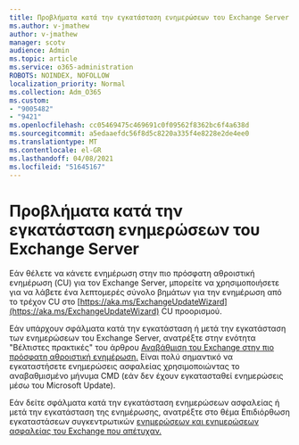 ```yaml
---
title: Προβλήματα κατά την εγκατάσταση ενημερώσεων του Exchange Server
ms.author: v-jmathew
author: v-jmathew
manager: scotv
audience: Admin
ms.topic: article
ms.service: o365-administration
ROBOTS: NOINDEX, NOFOLLOW
localization_priority: Normal
ms.collection: Adm_O365
ms.custom:
- "9005482"
- "9421"
ms.openlocfilehash: cc05469475c469691c0f09562f8362bc6f4a638d
ms.sourcegitcommit: a5edaaefdc56f8d5c8220a335f4e8228e2de4ee0
ms.translationtype: MT
ms.contentlocale: el-GR
ms.lasthandoff: 04/08/2021
ms.locfileid: "51645167"
---
```

# <a name="issues-when-installing-exchange-server-updates"></a>Προβλήματα κατά την εγκατάσταση ενημερώσεων του Exchange Server

Εάν θέλετε να κάνετε ενημέρωση στην πιο πρόσφατη αθροιστική ενημέρωση (CU) για τον Exchange Server, μπορείτε να χρησιμοποιήσετε για να λάβετε ένα λεπτομερές σύνολο βημάτων για την ενημέρωση από το τρέχον CU στο [https://aka.ms/ExchangeUpdateWizard](https://aka.ms/ExchangeUpdateWizard) CU προορισμού.

Εάν υπάρχουν σφάλματα κατά την εγκατάσταση ή μετά την εγκατάσταση των ενημερώσεων του Exchange Server, ανατρέξτε στην ενότητα "Βέλτιστες πρακτικές" του άρθρου [Αναβάθμιση του Exchange στην πιο πρόσφατη αθροιστική ενημέρωση.](https://docs.microsoft.com/Exchange/plan-and-deploy/install-cumulative-updates) Είναι πολύ σημαντικό να εγκαταστήσετε ενημερώσεις ασφαλείας χρησιμοποιώντας το αναβαθμισμένο μήνυμα CMD (εάν δεν έχουν εγκατασταθεί ενημερώσεις μέσω του Microsoft Update).

Εάν δείτε σφάλματα κατά την εγκατάσταση ενημερώσεων ασφαλείας ή μετά την εγκατάσταση της ενημέρωσης, ανατρέξτε στο θέμα Επιδιόρθωση εγκαταστάσεων συγκεντρωτικών [ενημερώσεων και ενημερώσεων ασφαλείας του Exchange που απέτυχαν.](https://aka.ms/exupdatefaq)
